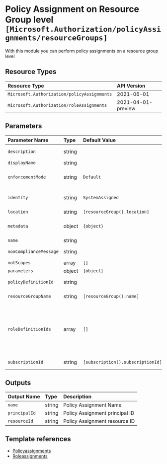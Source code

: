 # Policy Assignment on Resource Group level `[Microsoft.Authorization/policyAssignments/resourceGroups]`

With this module you can perform policy assignments on a resource group level

## Resource Types

| Resource Type | API Version |
| :-- | :-- |
| `Microsoft.Authorization/policyAssignments` | 2021-06-01 |
| `Microsoft.Authorization/roleAssignments` | 2021-04-01-preview |

## Parameters

| Parameter Name | Type | Default Value | Possible Values | Description |
| :-- | :-- | :-- | :-- | :-- |
| `description` | string |  |  | Optional. This message will be part of response in case of policy violation. |
| `displayName` | string |  |  | Optional. The display name of the policy assignment. |
| `enforcementMode` | string | `Default` | `[Default, DoNotEnforce]` | Optional. The policy assignment enforcement mode. Possible values are Default and DoNotEnforce. - Default or DoNotEnforce |
| `identity` | string | `SystemAssigned` | `[SystemAssigned, None]` | Optional. The managed identity associated with the policy assignment. Policy assignments must include a resource identity when assigning 'Modify' policy definitions. |
| `location` | string | `[resourceGroup().location]` |  | Optional. Location for all resources. |
| `metadata` | object | `{object}` |  | Optional. The policy assignment metadata. Metadata is an open ended object and is typically a collection of key-value pairs. |
| `name` | string |  |  | Required. Specifies the name of the policy assignment. |
| `nonComplianceMessage` | string |  |  | Optional. The messages that describe why a resource is non-compliant with the policy. |
| `notScopes` | array | `[]` |  | Optional. The policy excluded scopes |
| `parameters` | object | `{object}` |  | Optional. Parameters for the policy assignment if needed. |
| `policyDefinitionId` | string |  |  | Required. Specifies the ID of the policy definition or policy set definition being assigned. |
| `resourceGroupName` | string | `[resourceGroup().name]` |  | Optional. The Target Scope for the Policy. The name of the resource group for the policy assignment |
| `roleDefinitionIds` | array | `[]` |  | Required. The IDs Of the Azure Role Definition list that is used to assign permissions to the identity. You need to provide either the fully qualified ID in the following format: '/providers/Microsoft.Authorization/roleDefinitions/c2f4ef07-c644-48eb-af81-4b1b4947fb11'.. See https://docs.microsoft.com/en-us/azure/role-based-access-control/built-in-roles for the list IDs for built-in Roles. They must match on what is on the policy definition |
| `subscriptionId` | string | `[subscription().subscriptionId]` |  | Optional. The Target Scope for the Policy. The subscription ID of the subscription for the policy assignment |

## Outputs

| Output Name | Type | Description |
| :-- | :-- | :-- |
| `name` | string | Policy Assignment Name |
| `principalId` | string | Policy Assignment principal ID |
| `resourceId` | string | Policy Assignment resource ID |

## Template references

- [Policyassignments](https://docs.microsoft.com/en-us/azure/templates/Microsoft.Authorization/2021-06-01/policyAssignments)
- [Roleassignments](https://docs.microsoft.com/en-us/azure/templates/Microsoft.Authorization/roleAssignments)
